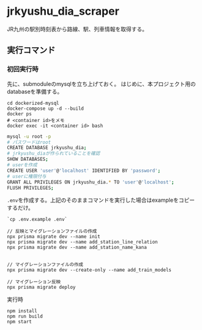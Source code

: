 # jrkyushu_dia_scraper

JR九州の駅別時刻表から路線、駅、列車情報を取得する。

## 実行コマンド

### 初回実行時

先に、submoduleのmysqlを立ち上げておく。
はじめに、本プロジェクト用のdatabaseを準備する。

```terminal
cd dockerized-mysql
docker-compose up -d --build
docker ps
# <container id>をメモ
docker exec -it <container id> bash
```

```bash
mysql -u root -p
# パスワードはroot
CREATE DATABASE jrkyushu_dia;
# jrkyushu_diaが作られていることを確認
SHOW DATABASES;
# userを作成
CREATE USER 'user'@'localhost' IDENTIFIED BY 'password';
# userに権限付与
GRANT ALL PRIVILEGES ON jrkyushu_dia.* TO 'user'@'localhost';
FLUSH PRIVILEGES;
```

`.env`を作成する。上記のそのままコマンドを実行した場合はexampleをコピーするだけ。

```terminal
`cp .env.example .env`
```

```
// 反映とマイグレーションファイルの作成
npx prisma migrate dev --name init
npx prisma migrate dev --name add_station_line_relation
npx prisma migrate dev --name add_station_name_kana


// マイグレーションファイルの作成
npx prisma migrate dev --create-only --name add_train_models

// マイグレーション反映
npx prisma migrate deploy

```

実行時
```terminal
npm install
npm run build
npm start
```
